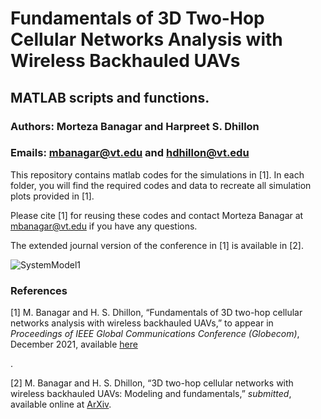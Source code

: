 # Fundamentals of 3D Two-Hop Cellular Networks Analysis with Wireless Backhauled UAVs

## MATLAB scripts and functions.

### Authors: Morteza Banagar and Harpreet S. Dhillon

### Emails: mbanagar@vt.edu and hdhillon@vt.edu

This repository contains matlab codes for the simulations in [1]. In each folder, you will find the required codes and data to recreate all simulation plots provided in [1].

Please cite [1] for reusing these codes and contact Morteza Banagar at mbanagar@vt.edu if you have any questions.

The extended journal version of the conference in [1] is available in [2].
<!-- The repository for the codes of [2] can be found [here](https://github.com/stochastic-geometry/3D-TwoHop-Drone) -->

![SystemModel1](https://github.com/stochastic-geometry/TwoHop-Drone/blob/8751ea62f0105ec532437ae46c7b748f6a9ecae3/TwoHop-Drone-Fig.png)


### References

[1] M. Banagar and H. S. Dhillon, “Fundamentals of 3D two-hop cellular networks analysis with wireless backhauled UAVs,” to appear in <i>Proceedings of IEEE Global Communications Conference (Globecom)</i>, December 2021, available [here](https://github.com/stochastic-geometry/TwoHop-Drone/blob/34e92dd8b0320ab448f056132aed2750c3be3531/Paper.pdf)
<!-- , pp. 1-6, available online at [IEEE Xplore](https://ieeexplore.ieee.org/document/9013645) and [ArXiv](https://arxiv.org/abs/1905.00972) -->.

[2] M. Banagar and H. S. Dhillon, “3D two-hop cellular networks with wireless backhauled UAVs: Modeling and fundamentals,” <i>submitted</i>, available online at [ArXiv](https://arxiv.org/abs/2105.07055).
